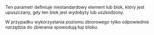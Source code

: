 Ten parametr definiuje niestandardowy element lub blok, który jest upuszczany, gdy ten blok jest wydobyty lub uszkodzony.

W przypadku wykorzystania poziomu zbiorowego tylko odpowiednie narzędzia do zbierania spowodują łup bloku.